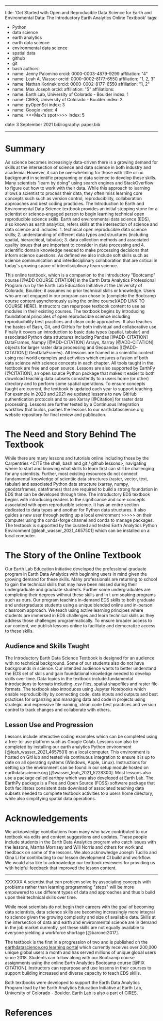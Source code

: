 
---
title: 'Get Started with Open and Reproducible Data Science for Earth and Environmental Data: The Introductory Earth Analytics Online Textbook'
tags:
  - Python
  - data science
  - earth analytics
  - earth data science
  - environmental data science
  - spatial data
  - github
  - git
  - bash
authors:
  - name: Jenny Palomino
    orcid: 0000-0003-4879-9299
    affiliation: "4"
  - name: Leah A. Wasser
    orcid: 0000-0002-8177-6550
    affiliation: "1, 2, 3"
  - name: Nathan Korinek
    orcid: 0000-0002-8177-6550
    affiliation: "1, 2"
  - name: Max Joseph
    orcid:
    affiliation: "5"
affiliations:
 - name: Earth Lab, University of Colorado - Boulder
   index: 1
 - name: CIRES, University of Colorado - Boulder
   index: 2
 - name: pyOpenSci
   index: 3
 - name: Google
   index: 4
 - name: <<<Max's spot>>>>
   index: 5

date: 3 September 2021
bibliography: paper.bib

---

# Summary
As science becomes increasingly data-driven there is a growing demand for skills at the intersection of science and data science in both industry and academia. However, it can be overwhelming for those with little or no background in scientific programing or data science to develop these skills. Many scientists "learn by doing" using search engines and StackOverflow to figure out how to work with their data. While this approach to learning allows a scientist to process their data, they often miss learning core concepts such such as version control, reproducibility, collaboration approaches and best coding practicies. The Introduction to Earth and Environmental Data Science textbook provides an initial stepping stone for a scientist or science-engaged person to begin learning technical open reproducible science skills. Earth and environmental data science (EDS), also known as earth analytics, refers skills at the intersection  of science and data science and includes: 1. technical open reproducible data science skills; 2. understanding of different data types and structures (including spatial, hierarchical, tabular); 3. data collection methods and associated quality issues that are important to consider in data processing and 4. scientific domain knowledge needed to make processing decisions that inform science questions. As defined we also include soft skills such as science communication and interdisciplinary collaboration that are critical in today's growing space of interdisciplinary team science.

This online textbook, which is a companion to the introductory "Bootcamp" course [@ADD COURSE CITATION] in the Earth Data Analytics Professional Program run by the Earth Lab Education Initiative at the University of Colorado, Boulder; it assumes no prior technical skills or knowledge. Users who are not engaged in our program can chose to [complete the Bootcamp course content asynchonously using the online course](ADD LINK TO COURSE HERE). Instructors can  repurpose textbook content to use as modules in their existing courses. The textbook begins by introducing foundational principles of open reproducible science including reproducibility best practices and clean code approaches. It also teaches the basics of Bash, Git, and GitHub for both individual and collaborative use. Finally it covers an introduction to basic data types (spatial, tabular) and associated Python data structures including Pandas [@ADD-CITATION] DataFrames, Numpy [@ADD-CITATION] Arrays, Xarray [@ADD-CITATION] objects for larger raster data processing and Geopandas [[@ADD-CITATION]] GeoDataFrames). All lessons are framed in a scientific context using real world examples and activities which ensures a fusion of both data science with science concepts in each chapter. All tools taught in the textbook are free and open source. Lessons are also supported by EarthPy [@CITATION], an open source Python package that makes it easier to both download teaching data subsets consistently to a users home (or other) directory and to perform some spatial operations. To ensure concepts taught are current, the textbook is updated each year to support teaching. For example in 2020 and 2021 we updated lessons to new GitHub authentication protocols and to use Xarray [@Citation] for raster data processing. Lessons are further tested by a Continuous Integration workflow that builds, pushes the lessons to our earthdatascience.org website repository for final review and publication.

# The Need and Story Behind The Textbook
While there are many lessons and tutorials online including those by the Carpentries <CITE the shell, bash and git / github lessons>, navigating where to  start and knowing what skills to learn  first can still be challenging for any scientists. Further, most existing resources do not connect fundamental knowledge of  scientiic data structures (raster, vector, text, tabular) and associated Python data structure
(xarray, numpy, geodataframes, dataframes) that are required to build a strong foundation in EDS that can be developed through time. The introductory EDS textbook begins with introducing readers to the significance and core concepts associated with open reproducible science. It has an entire section dedicated to data types and another for Python data structures. It also guides a new user through setting up a local environment <!CITE ENV repo>>>>>> on their computer using the conda-forge channel and conda to manage packages. The textbook is supported by the curated and tested Earth Analytics Python Environment [@leah_wasser_2021_4657501] which can be installed on a local computer.

# The Story of the Online Textbook
Our Earth Lab Education Initiative developed the professional graduate program in Earth Data Analytics with beginning users in mind given the growing demand for these skills. Many professionals are returning to school to gain the technical skills that may have been  missed during their undergraduate and graduate students. Further some undergraduates are completing their degrees without these skills and in t urn seaking programs such as ours. Our program teachins in-demand EDS skills to both graduate and undergraduate students using a unique blended online and in-person classroom approach. We teach using active learning principes where students are immersed in EDS challenges and learn technical skills as they address those challenges programmatically. To ensure broader access to our content, we publish lessons online to facilitate and democratize access to these skills.


## Audience and Skills Taught
The Introductory Earth Data Science Textbook is designed for an audience with no technical background. Some of our students also do not have backgrounds in science. Our intended audience wants to better understand the EDS set of skills and gain foundational knowledge needed to develop skills over time. Data topics in the textbook include fundamental introductions to formats including .csv files, spatial shapefiles and raster file formats. The textbook also introduces using Jupyter Notebooks which enable reproducibility by connecting code, data inputs and outputs and best practices for organzing and managing data and code in projects using strategic and expressive file naming, clean code best practices and version control to track changes and  collaborate with others.

## Lesson Use and Progression
Lessons include interactive coding examples which can be completed using a free-to-use platform such as Google Colab. Lessons can also be completed by installing our earth analytics Python environment [@leah_wasser_2021_4657501] on a local computer. This environment is hosted on GitHub and tested via continuous integration to ensure it is up to date on all operating systems (Windows, Apple, Linux). Instructions for setting up the environment can be found in our setup module hosted on earthdatascience.org [@wasser_leah_2021_5228300]. Most lessons also use a package called earthpy <ADD CITATION> which was also developed at Earth Lab. The EarthPy package is a Free and Open  Source (FOSS) software package that both facilitates consistent data download of associated teaching data subsets needed to complete textbook activities to a users home directory, while also simplifying spatial data operations.



# Acknowledgements
We acknowledge contributions from many who have contributed to our textbook via edits and content suggestions and updates. These people include students in the Earth Data Analytics program who catch issues with the lessons, Martha Morrisey and Will Norris and others for work and feedback on some of the lessons. We also acknowledge Joseph Tucillo and Gina Li for contributing to our lesson development CI build and workflow. We would also like to acknowledge our textbook reviewers <!insert names here> for providing us with helpful feedback that improved the lesson content.

****

XXXXXX
A scientist that can problem solve by associating concepts with problems rather than learning programming "steps" will be more empowered to use different types of data and approaches and thus b build upon their technical skills over time.

While most scientists do not begin their careers with the goal of becoming data scientists, data science skills are becoming increasingly more integral to science given the growing complexity and size of available data. Skills at the intersection of data and earth and environmental science are in demand in the job market currently, yet these skills are not equally available to everyone yielding a workforce shortage [@barone:2017].


The textbook is the first in a progression of two and is published on the [earthdatascience.org learning portal](https://www.earthdatascience.org/courses/intro-to-earth-data-science/) which currently receives over 200,000 unique global users a month and has served millions of unique global users since 2018. Students can follow along with our Bootcamp course assignments using the online Earth Analytics Bootcamp course [@FIX CITATION]. Instructors can repurpose and use lessons in their courses to support building increased and diverse capacity to teach EDS skills.

Both textbooks were developed to support the Earth Data Analytics Program lead by the Earth Analytics Education Initiative at Earth Lab, University of Colorado - Boulder. Earth Lab is also a part of CIRES.

# References
